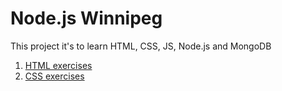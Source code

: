 # Node.js Winnipeg

This project it's to learn HTML, CSS, JS, Node.js and MongoDB

1. [HTML exercises](./html2)
2. [CSS exercises](./css)